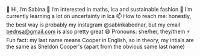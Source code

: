👋 Hi, I’m Sabina
👀 I’m interested in maths, lca and sustainable fashion
🌱 I’m currently learning a lot on uncertainty in lca
📫 How to reach me: honestly, the best way is probably my instagram @sabinkabednar, but my email bednsa@gmail.com is also pretty great
😄 Pronouns: she/her, they/them
⚡ Fun fact: my last name means Cooper in English, so in theory, my intials are the same as Sheldon Cooper's (apart from the obvious same last name)

<!---
SabinaBednarova/SabinaBednarova is a ✨ special ✨ repository because its `README.md` (this file) appears on your GitHub profile.
You can click the Preview link to take a look at your changes.
--->
